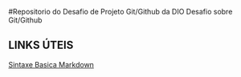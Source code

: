 #Repositorio do Desafio de Projeto  Git/Github da DIO
Desafio sobre  Git/Github

## LINKS ÚTEIS
[Sintaxe Basica Markdown](https://www.Markdownguide.org/basic-syntax/)
